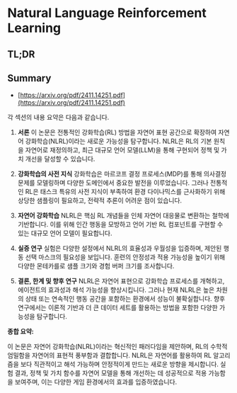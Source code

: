 # Natural Language Reinforcement Learning
## TL;DR
## Summary
- [https://arxiv.org/pdf/2411.14251.pdf](https://arxiv.org/pdf/2411.14251.pdf)

각 섹션의 내용 요약은 다음과 같습니다.

1. **서론**
   이 논문은 전통적인 강화학습(RL) 방법을 자연어 표현 공간으로 확장하여 자연어 강화학습(NLRL)이라는 새로운 가능성을 탐구합니다. NLRL은 RL의 기본 원칙을 자연어로 재정의하고, 최근 대규모 언어 모델(LLM)을 통해 구현되어 정책 및 가치 개선을 달성할 수 있습니다.

2. **강화학습의 사전 지식**
   강화학습은 마르코프 결정 프로세스(MDP)를 통해 의사결정 문제를 모델링하며 다양한 도메인에서 중요한 발전을 이루었습니다. 그러나 전통적인 RL은 태스크 특유의 사전 지식이 부족하여 환경 다이나믹스를 근사화하기 위해 상당한 샘플링이 필요하고, 전략적 추론이 어려운 점이 있습니다.

3. **자연어 강화학습**
   NLRL은 핵심 RL 개념들을 인체 자연어 대응물로 변환하는 철학에 기반합니다. 이를 위해 인간 행동을 모방하고 언어 기반 RL 컴포넌트를 구현할 수 있는 대규모 언어 모델이 필요합니다.

4. **실증 연구**
   실험은 다양한 설정에서 NLRL의 효율성과 우월성을 입증하며, 제안된 행동 선택 마스크의 필요성을 보입니다. 훈련의 안정성과 적용 가능성을 높이기 위해 다양한 몬테카를로 샘플 크기와 경험 버퍼 크기를 조사합니다.

5. **결론, 한계 및 향후 연구**
   NLRL은 자연어 표현으로 강화학습 프로세스를 개혁하고, 에이전트의 효과성과 해석 가능성을 향상시킵니다. 그러나 현재 NLRL은 높은 차원의 상태 또는 연속적인 행동 공간을 포함하는 환경에서 성능이 불확실합니다. 향후 연구에서는 이론적 기반과 더 큰 데이터 세트를 활용하는 방법을 포함한 다양한 가능성을 탐구합니다.

**종합 요약:**

이 논문은 자연어 강화학습(NLRL)이라는 혁신적인 패러다임을 제안하며, RL의 수학적 엄밀함을 자연어의 표현적 풍부함과 결합합니다. NLRL은 자연어를 활용하여 RL 알고리즘을 보다 직관적이고 해석 가능하며 안정적이게 만드는 새로운 방향을 제시합니다. 실험 결과, 정책 및 가치 함수를 자연어 모델을 통해 개선하는 데 성공적으로 적용 가능함을 보여주며, 이는 다양한 게임 환경에서의 효과를 입증하였습니다.